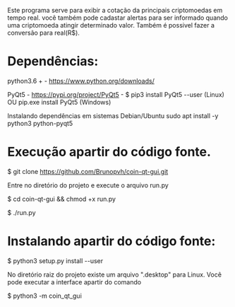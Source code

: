   Este programa serve para exibir a cotação da principais criptomoedas em tempo real.
você também pode cadastar alertas para ser informado quando uma criptomoeda atingir
determinado valor. Também é possivel fazer a conversão para real(R$).


# Dependências: 

  python3.6 + - https://www.python.org/downloads/
  
  PyQt5 - https://pypi.org/project/PyQt5 - $ pip3 install PyQt5 --user (Linux) OU pip.exe install PyQt5 (Windows)
  
  Instalando dependências em sistemas Debian/Ubuntu
  sudo apt install -y python3 python-pyqt5

# Execução apartir do código fonte.

$ git clone https://github.com/Brunopvh/coin-qt-gui.git

Entre no diretório do projeto e execute o arquivo run.py

$ cd coin-qt-gui && chmod +x run.py

$ ./run.py

# Instalando apartir do código fonte:

$ python3 setup.py install --user

No diretório raiz do projeto existe um arquivo ".desktop" para Linux.
Você pode executar a interface apartir do comando

$ python3 -m coin_qt_gui



